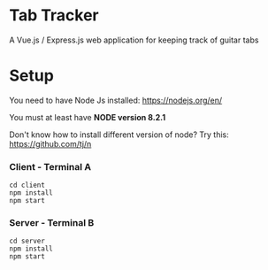 # Tab Tracker

A Vue.js / Express.js web application for keeping track of guitar tabs

# Setup

You need to have Node Js installed: https://nodejs.org/en/

You must at least have **NODE version 8.2.1**

Don't know how to install different version of node? Try this: https://github.com/tj/n

### Client - Terminal A

```
cd client
npm install
npm start
```

### Server - Terminal B

```
cd server
npm install
npm start
```
